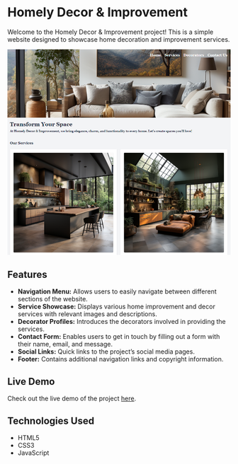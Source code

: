 # Homely Decor & Improvement

Welcome to the Homely Decor & Improvement project! This is a simple website designed to showcase home decoration and improvement services. 

![Screenshot of the Website](https://github.com/WebDevVenus/home-decoration/blob/main/images/webpage.png?raw=true)


## Features

- **Navigation Menu:** Allows users to easily navigate between different sections of the website.
- **Service Showcase:** Displays various home improvement and decor services with relevant images and descriptions.
- **Decorator Profiles:** Introduces the decorators involved in providing the services.
- **Contact Form:** Enables users to get in touch by filling out a form with their name, email, and message.
- **Social Links:** Quick links to the project’s social media pages.
- **Footer:** Contains additional navigation links and copyright information.

## Live Demo

Check out the live demo of the project [here](https://webdevvenus.github.io/home-decoration/).

## Technologies Used

- HTML5
- CSS3
- JavaScript


